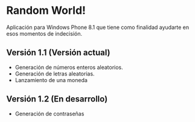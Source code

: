 Random World!
===========

Aplicación para Windows Phone 8.1 que tiene como finalidad ayudarte en esos momentos de indecisión. 

## Versión 1.1 (Versión actual)
* Generación de números enteros aleatorios.
* Generación de letras aleatorias.
* Lanzamiento de una moneda
 

## Versión 1.2 (En desarrollo)
* Generación de contraseñas
